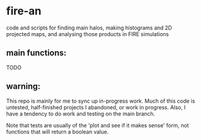 # fire-an
code and scripts for finding main halos, making histograms and 2D
projected maps, and analysing those products in FIRE simulations

main functions:
---------------
TODO

warning:
--------
This repo is mainly for me to sync up in-progress work. Much of this
code is untested, half-finished projects I abandoned, or work in 
progress. Also, I have a tendency to do work and testing on the main
branch.

Note that tests are usually of the 'plot and see if it makes sense'
form, not functions that will return a boolean value.

